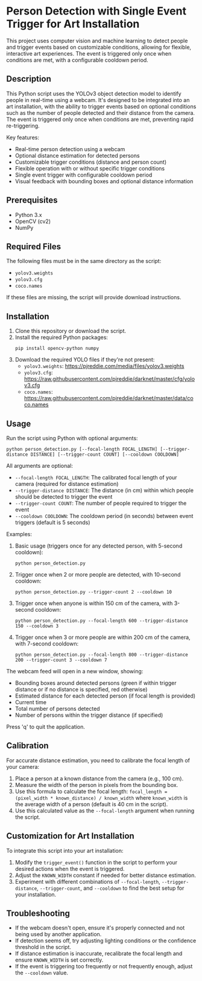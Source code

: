 # Person Detection with Single Event Trigger for Art Installation

This project uses computer vision and machine learning to detect people and trigger events based on customizable conditions, allowing for flexible, interactive art experiences. The event is triggered only once when conditions are met, with a configurable cooldown period.

## Description

This Python script uses the YOLOv3 object detection model to identify people in real-time using a webcam. It's designed to be integrated into an art installation, with the ability to trigger events based on optional conditions such as the number of people detected and their distance from the camera. The event is triggered only once when conditions are met, preventing rapid re-triggering.

Key features:
- Real-time person detection using a webcam
- Optional distance estimation for detected persons
- Customizable trigger conditions (distance and person count)
- Flexible operation with or without specific trigger conditions
- Single event trigger with configurable cooldown period
- Visual feedback with bounding boxes and optional distance information

## Prerequisites

- Python 3.x
- OpenCV (cv2)
- NumPy

## Required Files

The following files must be in the same directory as the script:
- `yolov3.weights`
- `yolov3.cfg`
- `coco.names`

If these files are missing, the script will provide download instructions.

## Installation

1. Clone this repository or download the script.
2. Install the required Python packages:
   ```
   pip install opencv-python numpy
   ```
3. Download the required YOLO files if they're not present:
   - `yolov3.weights`: https://pjreddie.com/media/files/yolov3.weights
   - `yolov3.cfg`: https://raw.githubusercontent.com/pjreddie/darknet/master/cfg/yolov3.cfg
   - `coco.names`: https://raw.githubusercontent.com/pjreddie/darknet/master/data/coco.names

## Usage

Run the script using Python with optional arguments:

```
python person_detection.py [--focal-length FOCAL_LENGTH] [--trigger-distance DISTANCE] [--trigger-count COUNT] [--cooldown COOLDOWN]
```

All arguments are optional:
- `--focal-length FOCAL_LENGTH`: The calibrated focal length of your camera (required for distance estimation)
- `--trigger-distance DISTANCE`: The distance (in cm) within which people should be detected to trigger the event
- `--trigger-count COUNT`: The number of people required to trigger the event
- `--cooldown COOLDOWN`: The cooldown period (in seconds) between event triggers (default is 5 seconds)

Examples:
1. Basic usage (triggers once for any detected person, with 5-second cooldown):
   ```
   python person_detection.py
   ```

2. Trigger once when 2 or more people are detected, with 10-second cooldown:
   ```
   python person_detection.py --trigger-count 2 --cooldown 10
   ```

3. Trigger once when anyone is within 150 cm of the camera, with 3-second cooldown:
   ```
   python person_detection.py --focal-length 600 --trigger-distance 150 --cooldown 3
   ```

4. Trigger once when 3 or more people are within 200 cm of the camera, with 7-second cooldown:
   ```
   python person_detection.py --focal-length 800 --trigger-distance 200 --trigger-count 3 --cooldown 7
   ```

The webcam feed will open in a new window, showing:
- Bounding boxes around detected persons (green if within trigger distance or if no distance is specified, red otherwise)
- Estimated distance for each detected person (if focal length is provided)
- Current time
- Total number of persons detected
- Number of persons within the trigger distance (if specified)

Press 'q' to quit the application.

## Calibration

For accurate distance estimation, you need to calibrate the focal length of your camera:

1. Place a person at a known distance from the camera (e.g., 100 cm).
2. Measure the width of the person in pixels from the bounding box.
3. Use this formula to calculate the focal length: `focal_length = (pixel_width * known_distance) / known_width`
   where `known_width` is the average width of a person (default is 40 cm in the script).
4. Use this calculated value as the `--focal-length` argument when running the script.

## Customization for Art Installation

To integrate this script into your art installation:
1. Modify the `trigger_event()` function in the script to perform your desired actions when the event is triggered.
2. Adjust the `KNOWN_WIDTH` constant if needed for better distance estimation.
3. Experiment with different combinations of `--focal-length`, `--trigger-distance`, `--trigger-count`, and `--cooldown` to find the best setup for your installation.

## Troubleshooting

- If the webcam doesn't open, ensure it's properly connected and not being used by another application.
- If detection seems off, try adjusting lighting conditions or the confidence threshold in the script.
- If distance estimation is inaccurate, recalibrate the focal length and ensure `KNOWN_WIDTH` is set correctly.
- If the event is triggering too frequently or not frequently enough, adjust the `--cooldown` value.
